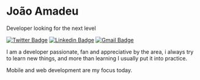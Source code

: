 # João Amadeu

Developer looking for the next level

[![Twitter Badge](https://img.shields.io/badge/-@jmamadeu-00acee?style=flat-square&labelColor=white&logo=twitter&logoColor=00acee&link=https://twitter.com/jmamadeu)](https://twitter.com/jmamadeu)
[![Linkedin Badge](https://img.shields.io/badge/-João%20Amadeu-0e76a8?style=flat-square&labelColor=white&logo=Linkedin&logoColor=0e76a8&link=https://www.linkedin.com/in/jmamadeu/)](https://www.linkedin.com/in/jmamadeu/)
[![Gmail Badge](https://img.shields.io/badge/-jmamadeu2000@gmail.com-C71610?style=flat-square&labelColor=white&logo=Gmail&logoColor=C71610&link=mailto:jmamadeu2000@gmail.com)](mailto:jmamadeu2000@gmail.com)

I am a developer passionate, fan and appreciative by the area, i always try to learn new things, and more than learning I usually put it into practice.

Mobile and web development are my focus today.
